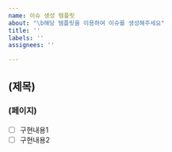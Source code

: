 ```yaml
---
name: 이슈 생성 템플릿
about: "\b해당 템플릿을 이용하여 이슈를 생성해주세요"
title: ''
labels: ''
assignees: ''

---
```


## (제목)
### (페이지)
-[ ] 구현내용1
-[ ] 구현내용2
